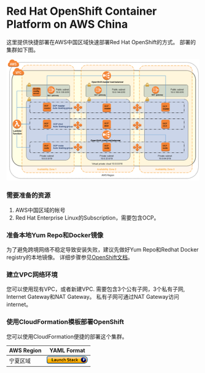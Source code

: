 # Red Hat OpenShift Container Platform on AWS China

这里提供快捷部署在AWS中国区域快速部署Red Hat OpenShift的方式。 部署的集群如下图。

![部署架构](images/architecture.png)

### 需要准备的资源 
1. AWS中国区域的帐号
2. Red Hat Enterprise Linux的Subscription，需要包含OCP。 


### 准备本地Yum Repo和Docker镜像

为了避免跨境网络不稳定导致安装失败，建议先做好Yum Repo和Redhat Docker registry的本地镜像。 详细步骤参见[OpenShift文档](https://docs.openshift.com/container-platform/3.10/install/disconnected_install.html)。


### 建立VPC网络环境

您可以使用现有VPC，或者新建VPC. 需要包含3个公有子网，3个私有子网, Internet Gateway和NAT Gateway。 私有子网可通过NAT Gateway访问internet。

### 使用CloudFormation模板部署OpenShift

您可以使用CloudFormation便捷的部署这个集群。

AWS Region   | YAML Format
------------ | ------------
宁夏区域 | [![launch-yaml](images/cloudformation-launch-stack-button.png)](https://console.amazonaws.cn/cloudformation/home?region=cn-northwest-1#/stacks/new?stackName=OpenShift&amp;templateURL=https://aws-quickstart-cn.s3.cn-northwest-1.amazonaws.com.cn/quickstart-redhat-openshift/templates/openshift.template)


